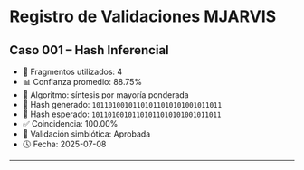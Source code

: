 # Registro de Validaciones MJARVIS

## Caso 001 – Hash Inferencial

- 🔢 Fragmentos utilizados: 4
- 📊 Confianza promedio: 88.75%
- 🧠 Algoritmo: síntesis por mayoría ponderada
- 🧬 Hash generado: `10110100101101011010101001011011`
- 🎯 Hash esperado: `10110100101101011010101001011011`
- ✅ Coincidencia: 100.00%
- 🌱 Validación simbiótica: Aprobada
- 🕓 Fecha: 2025-07-08

---
